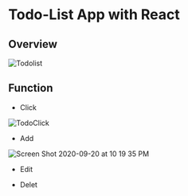 # Todo-List App with React
## Overview
![Todolist](https://user-images.githubusercontent.com/8447473/93709634-e0e3a100-fb93-11ea-8fb6-d02e833f572a.gif)

## Function

- Click 

![TodoClick](https://user-images.githubusercontent.com/8447473/93709975-fa3a1c80-fb96-11ea-87b4-764b7486ff51.png)


- Add 

![Screen Shot 2020-09-20 at 10 19 35 PM](https://user-images.githubusercontent.com/8447473/93709817-919e7000-fb95-11ea-8813-22183725e633.png)

- Edit 

- Delet
 
